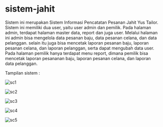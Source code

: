 # sistem-jahit
Sistem ini merupakan Sistem Informasi Pencatatan Pesanan Jahit Yus Tailor. Sistem ini memiliki dua user, yaitu user admin dan pemilik. Pada halaman admin, terdapat halaman master data, report dan juga user. Melalui halaman ini admin bisa mengelola data pesanan baju, data pesanan celana, dan data pelanggan. selain itu juga bisa mencetak  laporan pesanan baju, laporan pesanan celana, dan laporan pelanggan, serta dapat mengubah data user. Pada halaman pemilik hanya terdapat menu report, dimana pemilik bisa mencetak laporan pesananan baju, laporan pesanan celana, dan laporan data pelanggan.

Tampilan sistem :
 
 ![sc1](https://user-images.githubusercontent.com/74285084/150293638-5908f350-ac25-4a4c-9e6e-e87c1c7f82b7.png)
 
![sc2](https://user-images.githubusercontent.com/74285084/150293648-aa25953f-ff38-4dd6-9ef2-39a499a15e63.png)

![sc3](https://user-images.githubusercontent.com/74285084/150293652-2f5ea284-5b97-40f8-888e-e0f1c1418f78.png)

![sc4](https://user-images.githubusercontent.com/74285084/150293658-3b221e5a-b85d-4bd4-abb6-ee6c07de9fdc.png)

![sc5](https://user-images.githubusercontent.com/74285084/150293661-a334c3d1-c6d2-4a27-9cf4-9e6853c354c1.png)
 
 

 

